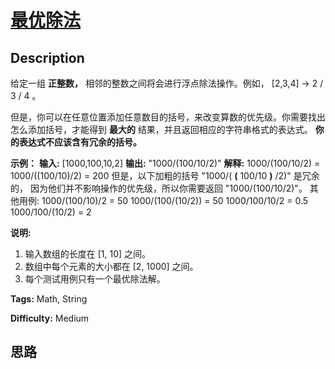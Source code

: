 # [最优除法][title]

## Description

给定一组 **正整数，** 相邻的整数之间将会进行浮点除法操作。例如， [2,3,4] -> 2 / 3 / 4 。

但是，你可以在任意位置添加任意数目的括号，来改变算数的优先级。你需要找出怎么添加括号，才能得到 **最大的** 结果，并且返回相应的字符串格式的表达式。
**你的表达式不应该含有冗余的括号。**

**示例：**
            **输入:** [1000,100,10,2]    **输出:** "1000/(100/10/2)"    **解释:**    1000/(100/10/2) = 1000/((100/10)/2) = 200    但是，以下加粗的括号 "1000/( **(** 100/10 **)** /2)" 是冗余的，    因为他们并不影响操作的优先级，所以你需要返回 "1000/(100/10/2)"。        其他用例:    1000/(100/10)/2 = 50    1000/(100/(10/2)) = 50    1000/100/10/2 = 0.5    1000/100/(10/2) = 2    

**说明:**

  1. 输入数组的长度在 [1, 10] 之间。
  2. 数组中每个元素的大小都在 [2, 1000] 之间。
  3. 每个测试用例只有一个最优除法解。


**Tags:** Math, String

**Difficulty:** Medium

## 思路

[title]: https://leetcode-cn.com/problems/optimal-division

